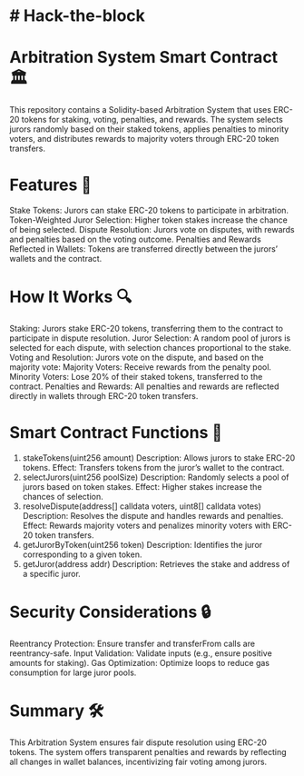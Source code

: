 # #  Hack-the-block

# Arbitration System Smart Contract 🏛️
This repository contains a Solidity-based Arbitration System that uses ERC-20 tokens for staking, voting, penalties, and rewards. The system selects jurors randomly based on their staked tokens, applies penalties to minority voters, and distributes rewards to majority voters through ERC-20 token transfers.

 # Features 🚀
Stake Tokens: Jurors can stake ERC-20 tokens to participate in arbitration.
Token-Weighted Juror Selection: Higher token stakes increase the chance of being selected.
Dispute Resolution: Jurors vote on disputes, with rewards and penalties based on the voting outcome.
Penalties and Rewards Reflected in Wallets: Tokens are transferred directly between the jurors’ wallets and the contract.

# How It Works 🔍
Staking: Jurors stake ERC-20 tokens, transferring them to the contract to participate in dispute resolution.
Juror Selection: A random pool of jurors is selected for each dispute, with selection chances proportional to the stake.
Voting and Resolution: Jurors vote on the dispute, and based on the majority vote:
Majority Voters: Receive rewards from the penalty pool.
Minority Voters: Lose 20% of their staked tokens, transferred to the contract.
Penalties and Rewards: All penalties and rewards are reflected directly in wallets through ERC-20 token transfers.


# Smart Contract Functions 🔧
1. stakeTokens(uint256 amount)
Description: Allows jurors to stake ERC-20 tokens.
Effect: Transfers tokens from the juror’s wallet to the contract.
2. selectJurors(uint256 poolSize)
Description: Randomly selects a pool of jurors based on token stakes.
Effect: Higher stakes increase the chances of selection.
3. resolveDispute(address[] calldata voters, uint8[] calldata votes)
Description: Resolves the dispute and handles rewards and penalties.
Effect: Rewards majority voters and penalizes minority voters with ERC-20 token transfers.
4. getJurorByToken(uint256 token)
Description: Identifies the juror corresponding to a given token.
5. getJuror(address addr)
Description: Retrieves the stake and address of a specific juror.


#  Security Considerations 🔒
Reentrancy Protection: Ensure transfer and transferFrom calls are reentrancy-safe.
Input Validation: Validate inputs (e.g., ensure positive amounts for staking).
Gas Optimization: Optimize loops to reduce gas consumption for large juror pools.


# Summary 🛠️
This Arbitration System ensures fair dispute resolution using ERC-20 tokens. The system offers transparent penalties and rewards by reflecting all changes in wallet balances, incentivizing fair voting among jurors.

